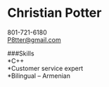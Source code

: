 # Christian Potter
801-721-6180  
P8tter@gmail.com

###Skills  
*C++   
*Customer service expert  
*Bilingual – Armenian  

